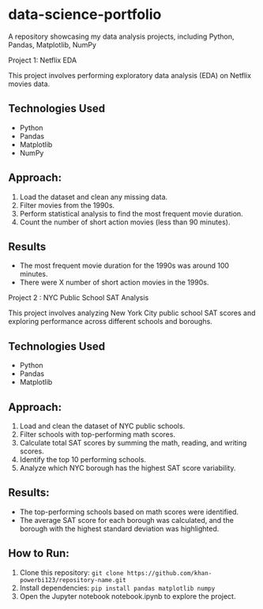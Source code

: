 # data-science-portfolio
A repository showcasing my data analysis projects, including Python, Pandas, Matplotlib, NumPy

Project 1: Netflix EDA

This project involves performing exploratory data analysis (EDA) on Netflix movies data.

## Technologies Used
- Python
- Pandas
- Matplotlib
- NumPy

## Approach:
1. Load the dataset and clean any missing data.
2. Filter movies from the 1990s.
3. Perform statistical analysis to find the most frequent movie duration.
4. Count the number of short action movies (less than 90 minutes).

## Results
- The most frequent movie duration for the 1990s was around 100 minutes.
- There were X number of short action movies in the 1990s.




Project 2 : NYC Public School SAT Analysis

This project involves analyzing New York City public school SAT scores and exploring performance across different schools and boroughs.

## Technologies Used
- Python
- Pandas
- Matplotlib

## Approach:
1. Load and clean the dataset of NYC public schools.
2. Filter schools with top-performing math scores.
3. Calculate total SAT scores by summing the math, reading, and writing scores.
4. Identify the top 10 performing schools.
5. Analyze which NYC borough has the highest SAT score variability.

## Results:
- The top-performing schools based on math scores were identified.
- The average SAT score for each borough was calculated, and the borough with the highest standard deviation was highlighted.



## How to Run:
1. Clone this repository: `git clone https://github.com/khan-powerbi123/repository-name.git`
2. Install dependencies: `pip install pandas matplotlib numpy`
3. Open the Jupyter notebook notebook.ipynb to explore the project.
